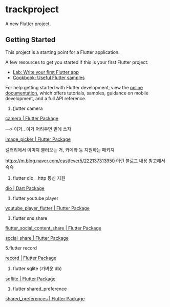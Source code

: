 # trackproject

A new Flutter project.

## Getting Started

This project is a starting point for a Flutter application.

A few resources to get you started if this is your first Flutter project:

- [Lab: Write your first Flutter app](https://docs.flutter.dev/get-started/codelab)
- [Cookbook: Useful Flutter samples](https://docs.flutter.dev/cookbook)

For help getting started with Flutter development, view the
[online documentation](https://docs.flutter.dev/), which offers tutorials,
samples, guidance on mobile development, and a full API reference.


1. [f](https://pub.dev/packages/camera)lutter camera 

[camera | Flutter Package](https://pub.dev/packages/camera)

—> 이거.. 이거 어려우면 밑에 쓰자

[image_picker | Flutter Package](https://pub.dev/packages/image_picker)

갤러리에서 이미지 불러오는 거, 카메라 등 지원하는 패키지

https://m.blog.naver.com/eastfever5/222137313950 이런 블로그 내용 참고해서 슥슥 

1. flutter  dio _ http 통신 지원 

[dio | Dart Package](https://pub.dev/packages/dio)

1. flutter youtube player

[youtube_player_flutter | Flutter Package](https://pub.dev/packages/youtube_player_flutter)

1. flutter sns share

[flutter_social_content_share | Flutter Package](https://pub.dev/packages/flutter_social_content_share)

[social_share | Flutter Package](https://pub.dev/packages/social_share)

5.flutter record 

[record | Flutter Package](https://pub.dev/packages/record/example)

1. flutter sqlite (가벼운 db)

[sqflite | Flutter Package](https://pub.dev/packages/sqflite)

1. flutter shared_preference

[shared_preferences | Flutter Package](https://pub.dev/packages/shared_preferences)
